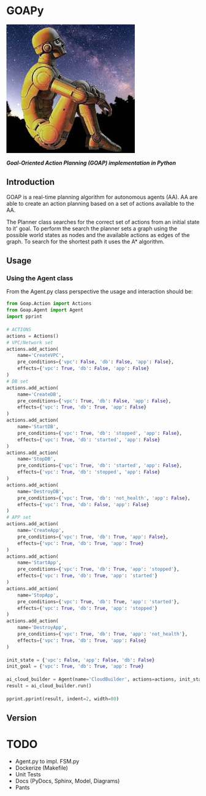# GOAPy

![GOAPy](docs/_static/rdaneelolivaw.jpg "Oh my god, it's full of stars!")

***Goal-Oriented Action Planning (GOAP) implementation in Python***

## Introduction

GOAP is a real-time planning algorithm for autonomous agents (AA).
AA are able to create an action planning based on a set of actions available to the AA. 

The Planner class searches for the correct set of actions from an initial state to it' goal. 
To perform the search the planner sets a graph using the possible world states as nodes and the available actions as edges of the graph. To search  for the shortest path it uses the A* algorithm.  

## Usage

### Using the Agent class

From the Agent.py class perspective the usage and interaction should be:

```python
from Goap.Action import Actions
from Goap.Agent import Agent
import pprint

# ACTIONS
actions = Actions()
# VPC/Network set
actions.add_action(
    name='CreateVPC',
    pre_conditions={'vpc': False, 'db': False, 'app': False},
    effects={'vpc': True, 'db': False, 'app': False}
)
# DB set
actions.add_action(
    name='CreateDB',
    pre_conditions={'vpc': True, 'db': False, 'app': False},
    effects={'vpc': True, 'db': True, 'app': False}
)
actions.add_action(
    name='StartDB',
    pre_conditions={'vpc': True, 'db': 'stopped', 'app': False},
    effects={'vpc': True, 'db': 'started', 'app': False}
)
actions.add_action(
    name='StopDB',
    pre_conditions={'vpc': True, 'db': 'started', 'app': False},
    effects={'vpc': True, 'db': 'stopped', 'app': False}
)
actions.add_action(
    name='DestroyDB',
    pre_conditions={'vpc': True, 'db': 'not_health', 'app': False},
    effects={'vpc': True, 'db': False, 'app': False}
)
# APP set
actions.add_action(
    name='CreateApp',
    pre_conditions={'vpc': True, 'db': True, 'app': False},
    effects={'vpc': True, 'db': True, 'app': True}
)
actions.add_action(
    name='StartApp',
    pre_conditions={'vpc': True, 'db': True, 'app': 'stopped'},
    effects={'vpc': True, 'db': True, 'app': 'started'}
)
actions.add_action(
    name='StopApp',
    pre_conditions={'vpc': True, 'db': True, 'app': 'started'},
    effects={'vpc': True, 'db': True, 'app': 'stopped'}
)
actions.add_action(
    name='DestroyApp',
    pre_conditions={'vpc': True, 'db': True, 'app': 'not_health'},
    effects={'vpc': True, 'db': True, 'app': False}
)

init_state = {'vpc': False, 'app': False, 'db': False}
init_goal = {'vpc': True, 'db': True, 'app': True}

ai_cloud_builder = Agent(name='CloudBuilder', actions=actions, init_state=init_state, goal=init_goal)
result = ai_cloud_builder.run()

pprint.pprint(result, indent=2, width=80)
```

## Version

# TODO

* Agent.py to impl. FSM.py
* Dockerize (Makefile)
* Unit Tests
* Docs (PyDocs, Sphinx, Model, Diagrams)
* Pants